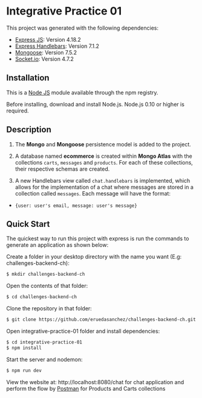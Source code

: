 # Integrative Practice 01

This project was generated with the following dependencies: 

- [Express JS](https://github.com/expressjs/express): Version 4.18.2
- [Express Handlebars](https://github.com/express-handlebars/express-handlebars): Version 7.1.2
- [Mongoose](https://github.com/Automattic/mongoose): Version 7.5.2  
- [Socket.io](https://github.com/socketio/socket.io): Version 4.7.2 

## Installation

This is a [Node JS](https://github.com/nodejs/node) module available through the npm registry.

Before installing, download and install Node.js. Node.js 0.10 or higher is required.

## Description

1. The **Mongo** and **Mongoose** persistence model is added to the project.

2. A database named **ecommerce** is created within **Mongo Atlas** with the collections `carts`, `messages` and `products`. For each of these collections, their respective schemas are created.

3. A new Handlebars view called `chat.handlebars` is implemented, which allows for the implementation of a chat where messages are stored in a collection called `messages`. Each message will have the format: 

* `{user: user's email, message: user's message}`

## Quick Start

The quickest way to run this project with express is run the commands to generate an application as shown below:

Create a folder in your desktop directory with the name you want (E.g: challenges-backend-ch):

```bash
$ mkdir challenges-backend-ch
```

Open the contents of that folder:

```bash
$ cd challenges-backend-ch
```

Clone the repository in that folder:

```bash
$ git clone https://github.com/eruedasanchez/challenges-backend-ch.git
```

Open integrative-practice-01 folder and install dependencies:

```bash
$ cd integrative-practice-01
$ npm install
```

Start the server and nodemon:

```bash
$ npm run dev 
```

View the website at: http://localhost:8080/chat for chat application and perform the flow by [Postman](https://www.postman.com/) for Products and Carts collections